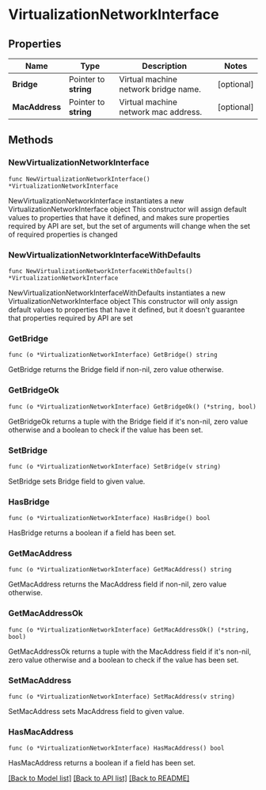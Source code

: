 # VirtualizationNetworkInterface

## Properties

Name | Type | Description | Notes
------------ | ------------- | ------------- | -------------
**Bridge** | Pointer to **string** | Virtual machine network bridge name. | [optional] 
**MacAddress** | Pointer to **string** | Virtual machine network mac address. | [optional] 

## Methods

### NewVirtualizationNetworkInterface

`func NewVirtualizationNetworkInterface() *VirtualizationNetworkInterface`

NewVirtualizationNetworkInterface instantiates a new VirtualizationNetworkInterface object
This constructor will assign default values to properties that have it defined,
and makes sure properties required by API are set, but the set of arguments
will change when the set of required properties is changed

### NewVirtualizationNetworkInterfaceWithDefaults

`func NewVirtualizationNetworkInterfaceWithDefaults() *VirtualizationNetworkInterface`

NewVirtualizationNetworkInterfaceWithDefaults instantiates a new VirtualizationNetworkInterface object
This constructor will only assign default values to properties that have it defined,
but it doesn't guarantee that properties required by API are set

### GetBridge

`func (o *VirtualizationNetworkInterface) GetBridge() string`

GetBridge returns the Bridge field if non-nil, zero value otherwise.

### GetBridgeOk

`func (o *VirtualizationNetworkInterface) GetBridgeOk() (*string, bool)`

GetBridgeOk returns a tuple with the Bridge field if it's non-nil, zero value otherwise
and a boolean to check if the value has been set.

### SetBridge

`func (o *VirtualizationNetworkInterface) SetBridge(v string)`

SetBridge sets Bridge field to given value.

### HasBridge

`func (o *VirtualizationNetworkInterface) HasBridge() bool`

HasBridge returns a boolean if a field has been set.

### GetMacAddress

`func (o *VirtualizationNetworkInterface) GetMacAddress() string`

GetMacAddress returns the MacAddress field if non-nil, zero value otherwise.

### GetMacAddressOk

`func (o *VirtualizationNetworkInterface) GetMacAddressOk() (*string, bool)`

GetMacAddressOk returns a tuple with the MacAddress field if it's non-nil, zero value otherwise
and a boolean to check if the value has been set.

### SetMacAddress

`func (o *VirtualizationNetworkInterface) SetMacAddress(v string)`

SetMacAddress sets MacAddress field to given value.

### HasMacAddress

`func (o *VirtualizationNetworkInterface) HasMacAddress() bool`

HasMacAddress returns a boolean if a field has been set.


[[Back to Model list]](../README.md#documentation-for-models) [[Back to API list]](../README.md#documentation-for-api-endpoints) [[Back to README]](../README.md)


